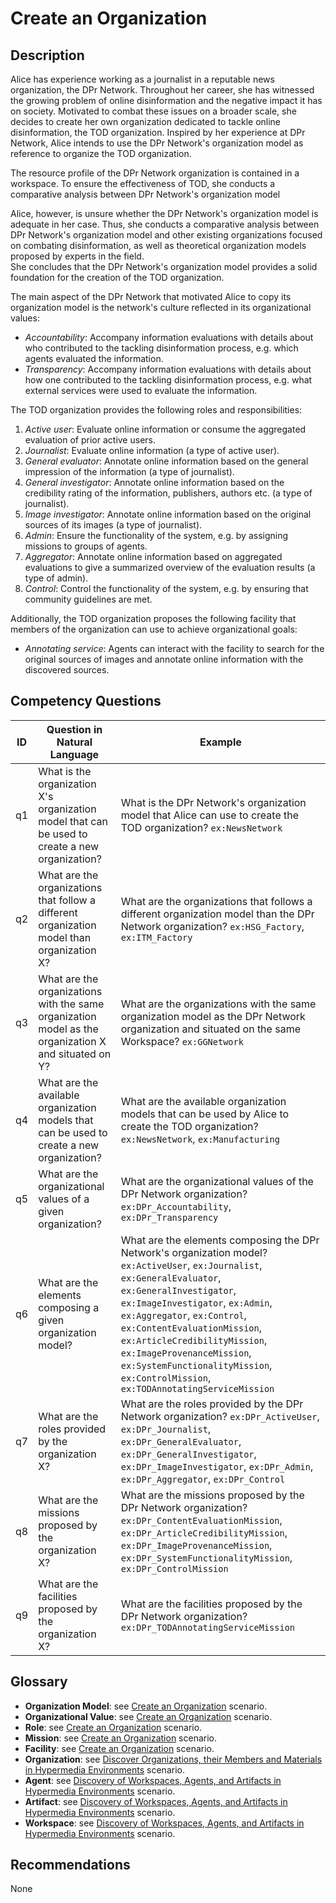 # Create an Organization

## Description
Alice has experience working as a journalist in a reputable news organization, the DPr Network. 
Throughout her career, she has witnessed the growing problem of online disinformation and the negative impact it has on society. 
Motivated to combat these issues on a broader scale, she decides to create her own organization dedicated to tackle online disinformation, the TOD organization. 
Inspired by her experience at DPr Network, Alice intends to use the DPr Network's organization model as reference to organize the TOD organization.

The resource profile of the DPr Network organization is contained in a workspace. To ensure the effectiveness of TOD, she conducts a comparative analysis between DPr Network's organization model

Alice, however, is unsure whether the DPr Network's organization model is adequate in her case. Thus, she conducts a comparative analysis between
DPr Network's organization model and other existing organizations focused on combating disinformation, as well as theoretical organization models proposed by experts in the field.  
She concludes that the DPr Network's organization model provides a solid foundation for the creation of the TOD organization.

The main aspect of the DPr Network that motivated Alice to copy its organization model is the network's culture reflected in its organizational values:
  + _Accountability_: Accompany information evaluations with details about who contributed to the tackling disinformation process, e.g. which agents evaluated the information. 
  + _Transparency_: Accompany information evaluations with details about how one contributed to the tackling disinformation process, e.g. what external services were used to evaluate the information.
 
The TOD organization provides the following roles and responsibilities:
  1. _Active user_: Evaluate online information or consume the aggregated evaluation of prior active users.
  2. _Journalist_: Evaluate online information (a type of active user).
  3. _General evaluator_: Annotate online information based on the general impression of the information (a type of journalist).
  4. _General investigator_: Annotate online information based on the credibility rating of the information, publishers, authors etc. (a type of journalist).
  5. _Image investigator_: Annotate online information based on the original sources of its images (a type of journalist).
  7. _Admin_: Ensure the functionality of the system, e.g. by assigning missions to groups of agents.
  8. _Aggregator_: Annotate online information based on aggregated evaluations to give a summarized overview of the evaluation results (a type of admin).
  9. _Control_: Control the functionality of the system, e.g. by ensuring that community guidelines are met.

Additionally, the TOD organization proposes the following facility that members of the organization can use to achieve organizational goals:
  + _Annotating service_: Agents can interact with the facility to search for the original sources of images and annotate online information with the discovered sources.

## Competency Questions

| ID | Question in Natural Language | Example |
|----|------------------------------|---------|
| q1 | What is the organization X's organization model that can be used to create a new organization?       | What is the DPr Network's organization model that Alice can use to create the TOD organization? `ex:NewsNetwork`                             |
| q2 | What are the organizations that follow a different organization model than organization X?           | What are the organizations that follows a different organization model than the DPr Network organization? `ex:HSG_Factory`, `ex:ITM_Factory`          |
| q3 | What are the organizations with the same organization model as the organization X and situated on Y? | What are the organizations with the same organization model as the DPr Network organization and situated on the same Workspace? `ex:GGNetwork` |
| q4 | What are the available organization models that can be used to create a new organization?            | What are the available organization models that can be used by Alice to create the TOD organization? `ex:NewsNetwork`, `ex:Manufacturing`    |
| q5 | What are the organizational values of a given organization?                                          | What are the organizational values of the DPr Network organization? `ex:DPr_Accountability`, `ex:DPr_Transparency`                                               |
| q6 | What are the elements composing a given organization model?                                          | What are the elements composing the DPr Network's organization model? `ex:ActiveUser`, `ex:Journalist`, `ex:GeneralEvaluator`, `ex:GeneralInvestigator`, `ex:ImageInvestigator`, `ex:Admin`, `ex:Aggregator`, `ex:Control`, `ex:ContentEvaluationMission`, `ex:ArticleCredibilityMission`, `ex:ImageProvenanceMission`, `ex:SystemFunctionalityMission`, `ex:ControlMission`, `ex:TODAnnotatingServiceMission`                                                             |
| q7 | What are the roles provided by the organization X?                                                   | What are the roles provided by the DPr Network organization? `ex:DPr_ActiveUser`, `ex:DPr_Journalist`, `ex:DPr_GeneralEvaluator`, `ex:DPr_GeneralInvestigator`, `ex:DPr_ImageInvestigator`, `ex:DPr_Admin`, `ex:DPr_Aggregator`, `ex:DPr_Control`           |
| q8 | What are the missions proposed by the organization X?                                                | What are the missions proposed by the DPr Network organization? `ex:DPr_ContentEvaluationMission`, `ex:DPr_ArticleCredibilityMission`, `ex:DPr_ImageProvenanceMission`, `ex:DPr_SystemFunctionalityMission`, `ex:DPr_ControlMission`                                                   |
| q9 | What are the facilities proposed by the organization X?                                              | What are the facilities proposed by the DPr Network organization? `ex:DPr_TODAnnotatingServiceMission`                                     |

## Glossary

* **Organization Model**: see [Create an Organization](https://github.com/HyperAgents/ns.hyperagents.org/tree/master/domains/logistics/create-organization/README.md) scenario.
* **Organizational Value**: see [Create an Organization](https://github.com/HyperAgents/ns.hyperagents.org/tree/master/domains/logistics/create-organization/README.md) scenario.
* **Role**: see [Create an Organization](https://github.com/HyperAgents/ns.hyperagents.org/tree/master/domains/logistics/create-organization/README.md) scenario.
* **Mission**: see [Create an Organization](https://github.com/HyperAgents/ns.hyperagents.org/tree/master/domains/logistics/create-organization/README.md) scenario.
* **Facility**: see [Create an Organization](https://github.com/HyperAgents/ns.hyperagents.org/tree/master/domains/logistics/create-organization/README.md) scenario.
* **Organization**: see [Discover Organizations, their Members and Materials in Hypermedia Environments](https://github.com/HyperAgents/ns.hyperagents.org/blob/master/domains/manufacturing-environments/discover-organization/README.md) scenario.
* **Agent**: see [Discovery of Workspaces, Agents, and Artifacts in Hypermedia Environments](https://github.com/HyperAgents/ns.hyperagents.org/blob/master/domains/manufacturing-environments/discover-core/README.md) scenario.
* **Artifact**: see [Discovery of Workspaces, Agents, and Artifacts in Hypermedia Environments](https://github.com/HyperAgents/ns.hyperagents.org/blob/master/domains/manufacturing-environments/discover-core/README.md) scenario.
* **Workspace**: see [Discovery of Workspaces, Agents, and Artifacts in Hypermedia Environments](https://github.com/HyperAgents/ns.hyperagents.org/blob/master/domains/manufacturing-environments/discover-core/README.md) scenario.

## Recommendations

None
